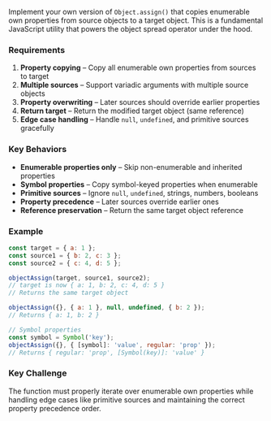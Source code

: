 Implement your own version of `Object.assign()` that copies enumerable own properties from source objects to a target object. This is a fundamental JavaScript utility that powers the object spread operator under the hood.

### Requirements

1. **Property copying** – Copy all enumerable own properties from sources to target
2. **Multiple sources** – Support variadic arguments with multiple source objects
3. **Property overwriting** – Later sources should override earlier properties
4. **Return target** – Return the modified target object (same reference)
5. **Edge case handling** – Handle `null`, `undefined`, and primitive sources gracefully

### Key Behaviors

- **Enumerable properties only** – Skip non-enumerable and inherited properties
- **Symbol properties** – Copy symbol-keyed properties when enumerable
- **Primitive sources** – Ignore `null`, `undefined`, strings, numbers, booleans
- **Property precedence** – Later sources override earlier ones
- **Reference preservation** – Return the same target object reference

### Example

```js
const target = { a: 1 };
const source1 = { b: 2, c: 3 };
const source2 = { c: 4, d: 5 };

objectAssign(target, source1, source2);
// target is now { a: 1, b: 2, c: 4, d: 5 }
// Returns the same target object

objectAssign({}, { a: 1 }, null, undefined, { b: 2 });
// Returns { a: 1, b: 2 }

// Symbol properties
const symbol = Symbol('key');
objectAssign({}, { [symbol]: 'value', regular: 'prop' });
// Returns { regular: 'prop', [Symbol(key)]: 'value' }
```

### Key Challenge

The function must properly iterate over enumerable own properties while handling edge cases like primitive sources and maintaining the correct property precedence order.
